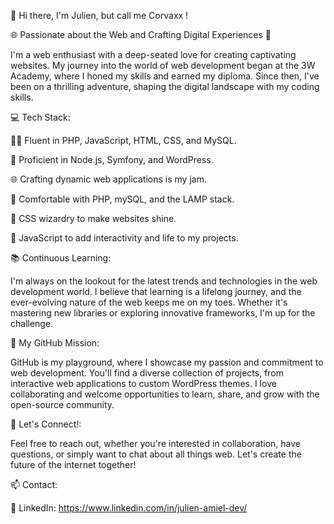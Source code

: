 👋 Hi there, I'm Julien, but call me Corvaxx !

🌐 Passionate about the Web and Crafting Digital Experiences 🚀

I'm a web enthusiast with a deep-seated love for creating captivating websites. My journey into the world of web development began at the 3W Academy, where I honed my skills and earned my diploma. Since then, I've been on a thrilling adventure, shaping the digital landscape with my coding skills.

💻 Tech Stack:

🧙‍♂️ Fluent in PHP, JavaScript, HTML, CSS, and MySQL.

🔧 Proficient in Node.js, Symfony, and WordPress.

🌐 Crafting dynamic web applications is my jam.

🐘 Comfortable with PHP, mySQL, and the LAMP stack.

🌈 CSS wizardry to make websites shine.

🚀 JavaScript to add interactivity and life to my projects.

📚 Continuous Learning:

I'm always on the lookout for the latest trends and technologies in the web development world. I believe that learning is a lifelong journey, and the ever-evolving nature of the web keeps me on my toes. Whether it's mastering new libraries or exploring innovative frameworks, I'm up for the challenge.

🌟 My GitHub Mission:

GitHub is my playground, where I showcase my passion and commitment to web development. You'll find a diverse collection of projects, from interactive web applications to custom WordPress themes. I love collaborating and welcome opportunities to learn, share, and grow with the open-source community.

🚀 Let's Connect!:

Feel free to reach out, whether you're interested in collaboration, have questions, or simply want to chat about all things web. Let's create the future of the internet together!

📫 Contact:

💼 LinkedIn: https://www.linkedin.com/in/julien-amiel-dev/
